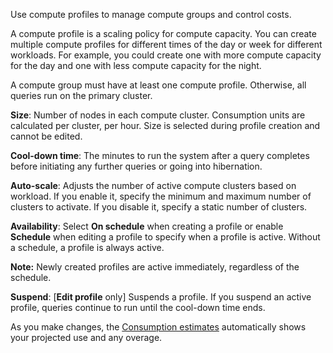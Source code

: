 Use compute profiles to manage compute groups and control costs.

A compute profile is a scaling policy for compute capacity. You can create multiple compute profiles for different times of the day or week for different workloads. For example, you could create one with more compute capacity for the day and one with less compute capacity for the night.

A compute group must have at least one compute profile. Otherwise, all queries run on the primary cluster.

**Size**: Number of nodes in each compute cluster. Consumption units are calculated per cluster, per hour. Size is selected during profile creation and cannot be edited.

**Cool-down time**: The minutes to run the system after a query completes before initiating any further queries or going into hibernation.

**Auto-scale**: Adjusts the number of active compute clusters based on workload. If you enable it, specify the minimum and maximum number of clusters to activate. If you disable it, specify a static number of clusters.

**Availability**: Select **On schedule** when creating a profile or enable **Schedule** when editing a profile to specify when a profile is active. Without a schedule, a profile is always active.

**Note:** Newly created profiles are active immediately, regardless of the schedule.

**Suspend**: [**Edit profile** only] Suspends a profile. If you suspend an active profile, queries continue to run until the cool-down time ends.

As you make changes, the [Consumption estimates](aow1703107228725.md) automatically shows your projected use and any overage.

